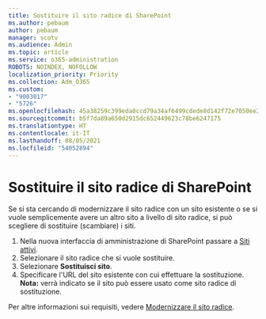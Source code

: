 ```yaml
---
title: Sostituire il sito radice di SharePoint
ms.author: pebaum
author: pebaum
manager: scotv
ms.audience: Admin
ms.topic: article
ms.service: o365-administration
ROBOTS: NOINDEX, NOFOLLOW
localization_priority: Priority
ms.collection: Adm_O365
ms.custom:
- "9003017"
- "5726"
ms.openlocfilehash: 45a38259c399eda0ccd79a34af6499cdede8d142f72e7050ee2f774292a62971
ms.sourcegitcommit: b5f7da89a650d2915dc652449623c78be6247175
ms.translationtype: HT
ms.contentlocale: it-IT
ms.lasthandoff: 08/05/2021
ms.locfileid: "54052894"
---
```

# <a name="replace-the-sharepoint-root-site"></a>Sostituire il sito radice di SharePoint
Se si sta cercando di modernizzare il sito radice con un sito esistente o se si vuole semplicemente avere un altro sito a livello di sito radice, si può scegliere di sostituire (scambiare) i siti.

1. Nella nuova interfaccia di amministrazione di SharePoint passare a [Siti attivi](https://admin.microsoft.com/sharepoint?page=siteManagement&modern=true).
2. Selezionare il sito radice che si vuole sostituire.
3. Selezionare **Sostituisci sito**.
4. Specificare l'URL del sito esistente con cui effettuare la sostituzione. **Nota:** verrà indicato se il sito può essere usato come sito radice di sostituzione.

Per altre informazioni sui requisiti, vedere [Modernizzare il sito radice](https://docs.microsoft.com/sharepoint/modern-root-site).

